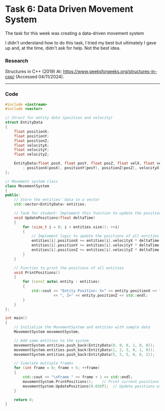 # Task 6: Data Driven Movement System

The task for this week was creating a data-driven movement system

I didn't understand how to do this task, I tried my best but ultimately I gave up and, at the time, didn't ask for help. Not the best idea.

### Research

Structures in C++ (2019) At: https://www.geeksforgeeks.org/structures-in-cpp/ (Accessed  04/11/2024).


---
### Code

``` cpp
#include <iostream>
#include <vector>

// Struct for entity data (position and velocity)
struct EntityData
{
    float positionX;
    float positionY;
    float positionZ;
    float velocityX;
    float velocityY;
    float velocityZ;

    EntityData(float posX, float posY, float posZ, float velX, float velY, float velZ)
        : positionX(posX), positionY(posY), positionZ(posZ), velocityX(velX), velocityY(velY), velocityZ(velZ) {}
};

// Movement system class
class MovementSystem
{
public:
    // Store the entities' data in a vector
    std::vector<EntityData> entities;

    // Task for student: Implement this function to update the positions of all entities based on their velocities
    void UpdatePositions(float deltaTime)
    {
        for (size_t i = 0; i < entities.size(); ++i)
        {
            // Implement logic to update the positions of all entities using their velocity and deltaTime
            entities[i].positionX += entities[i].velocityX * deltaTime;
            entities[i].positionY += entities[i].velocityY * deltaTime;
            entities[i].positionZ += entities[i].velocityZ * deltaTime;
        }
    }

    // Function to print the positions of all entities
    void PrintPositions()
    {
        for (const auto& entity : entities)
        {
            std::cout << "Entity Position: X=" << entity.positionX << ", Y=" << entity.positionY
                      << ", Z=" << entity.positionZ << std::endl;
        }
    }
};

int main()
{
    // Initialize the MovementSystem and entities with sample data
    MovementSystem movementSystem;

    // Add some entities to the system
    movementSystem.entities.push_back(EntityData(0, 0, 0, 1, 0, 0));
    movementSystem.entities.push_back(EntityData(1, 2, 3, 0, 1, 0));
    movementSystem.entities.push_back(EntityData(5, 5, 5, 0, 0, 1));

    // Simulate multiple frames
    for (int frame = 0; frame < 5; ++frame)
    {
        std::cout << "\nFrame " << frame + 1 << std::endl;
        movementSystem.PrintPositions();    // Print current positions
        movementSystem.UpdatePositions(0.016f);  // Update positions with deltaTime (16ms per frame)
    }

    return 0;
}
```
